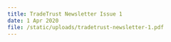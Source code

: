 ```yaml
---
title: TradeTrust Newsletter Issue 1
date: 1 Apr 2020
file: /static/uploads/tradetrust-newsletter-1.pdf
---
```

